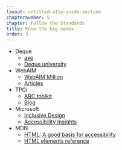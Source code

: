 ```yaml
---
layout: untitled-a11y-guide-section
chapternumber: 5
chapter: Follow the Standards
title: Know the big names
order: 3
---
```


- Deque
	- [axe](https://www.deque.com/axe/)
	- [Deque university](https://dequeuniversity.com/)
- WebAIM
	- [WebAIM Million](https://webaim.org/projects/million/)
	- [Articles](https://webaim.org/articles/)
- TPGi
	- [ARC toolkit](https://www.tpgi.com/arc-platform/arc-toolkit/)
	- [Blog](https://www.tpgi.com/blog/)
- Microsoft
	- [Inclusive Design](https://www.microsoft.com/design/inclusive/)
	- [Accessibility Insights](https://accessibilityinsights.io/)
- MDN
	- [HTML: A good basis for accessibility](https://developer.mozilla.org/en-US/docs/Learn/Accessibility/HTML)
	- [HTML elements reference](https://developer.mozilla.org/en-US/docs/Web/HTML/Element)